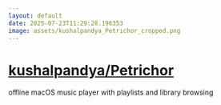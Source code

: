 ```yaml
---
layout: default
date: 2025-07-23T11:29:28.196353
image: assets/kushalpandya_Petrichor_cropped.png
---
```


# [kushalpandya/Petrichor](https://github.com/kushalpandya/Petrichor)

offline macOS music player with playlists and library browsing
